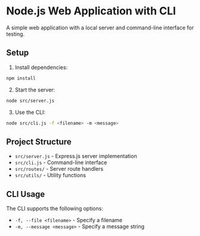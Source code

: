 # Node.js Web Application with CLI

A simple web application with a local server and command-line interface for testing.

## Setup

1. Install dependencies:
```bash
npm install
```

2. Start the server:
```bash
node src/server.js
```

3. Use the CLI:
```bash
node src/cli.js -f <filename> -m <message>
```

## Project Structure

- `src/server.js` - Express.js server implementation
- `src/cli.js` - Command-line interface
- `src/routes/` - Server route handlers
- `src/utils/` - Utility functions

## CLI Usage

The CLI supports the following options:
- `-f, --file <filename>` - Specify a filename
- `-m, --message <message>` - Specify a message string 